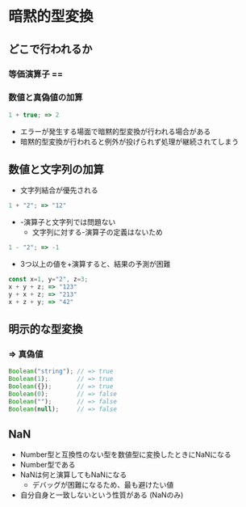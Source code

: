 # 暗黙的型変換

## どこで行われるか
### 等価演算子 ==
### 数値と真偽値の加算
``` javascript
1 + true; => 2
```

- エラーが発生する場面で暗黙的型変換が行われる場合がある
- 暗黙的型変換が行われると例外が投げられず処理が継続されてしまう

## 数値と文字列の加算
- 文字列結合が優先される
``` javascript
1 + "2"; => "12"
```
- -演算子と文字列では問題ない
  - 文字列に対する-演算子の定義はないため
``` javascript
1 - "2"; => -1
```

- 3つ以上の値を+演算すると、結果の予測が困難
``` javascript
const x=1, y="2", z=3;
x + y + z; => "123"
y + x + z; => "213"
x + z + y; => "42"
```

## 明示的な型変換
### => 真偽値
``` javascript
Boolean("string"); // => true
Boolean(1);        // => true
Boolean({});       // => true
Boolean(0);        // => false
Boolean("");       // => false
Boolean(null);     // => false
```

## NaN
- Number型と互換性のない型を数値型に変換したときにNaNになる
- Number型である
- NaNは何と演算してもNaNになる
  - デバッグが困難になるため、最も避けたい値
- 自分自身と一致しないという性質がある (NaNのみ)
